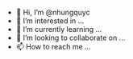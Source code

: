 - 👋 Hi, I’m @nhungquyc
- 👀 I’m interested in ...
- 🌱 I’m currently learning ...
- 💞️ I’m looking to collaborate on ...
- 📫 How to reach me ...

<!---
nhungquyc/nhungquyc is a ✨ special ✨ repository because its `README.md` (this file) appears on your GitHub profile.
You can click the Preview link to take a look at your changes.
--->
